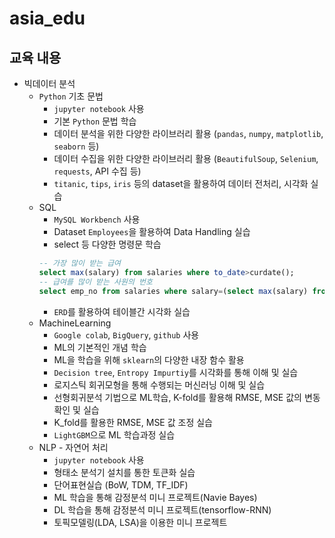 # asia_edu
## 교육 내용
- 빅데이터 분석
  - `Python` 기초 문법
    + `jupyter notebook` 사용
    + 기본 `Python` 문법 학습
    + 데이터 분석을 위한 다양한 라이브러리 활용 (`pandas`, `numpy`, `matplotlib`, `seaborn` 등)
    + 데이터 수집을 위한 다양한 라이브러리 활용 (`BeautifulSoup`, `Selenium`, `requests`, API 수집 등)
    + `titanic`, `tips`, `iris` 등의 dataset을 활용하여 데이터 전처리, 시각화 실습
  - SQL
    - `MySQL Workbench` 사용
    - Dataset `Employees`을 활용하여 Data Handling 실습
    - select 등 다양한 명령문 학습
    ```sql
    -- 가장 많이 받는 급여
    select max(salary) from salaries where to_date>curdate();
    -- 급여를 많이 받는 사원의 번호
    select emp_no from salaries where salary=(select max(salary) from salaries) and to_date>curdate();
    ```
    - `ERD`를 활용하여 테이블간 시각화 실습
  - MachineLearning
    - `Google colab`, `BigQuery`, `github` 사용
    - ML의 기본적인 개념 학습
    - ML을 학습을 위해 `sklearn`의 다양한 내장 함수 활용
    - `Decision tree`, `Entropy Impurtiy`를 시각화를 통해 이해 및 실습
    - 로지스틱 회귀모형을 통해 수행되는 머신러닝 이해 및 실습
    - 선형회귀분석 기법으로 ML학습, K-fold를 활용해 RMSE, MSE 값의 변동 확인 및 실습
    - K_fold를 활용한 RMSE, MSE 값 조정 실습
    - `LightGBM`으로 ML 학습과정 실습
  - NLP - 자연어 처리
    - `jupyter notebook` 사용
    - 형태소 분석기 설치를 통한 토큰화 실습
    - 단어표현실습 (BoW, TDM, TF_IDF)
    - ML 학습을 통해 감정분석 미니 프로젝트(Navie Bayes)
    - DL 학습을 통해 감정분석 미니 프로젝트(tensorflow-RNN)
    - 토픽모델링(LDA, LSA)을 이용한 미니 프로젝트
